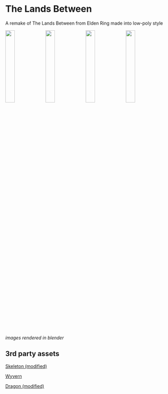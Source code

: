 <h1>The Lands Between</h1>

A remake of The Lands Between from Elden Ring made into low-poly style

<img width="24%" src="https://github.com/user-attachments/assets/ae62acc4-f7cb-409b-b38d-2c178b72bf28" />
<img width="24%" src="https://github.com/user-attachments/assets/9659417d-9f3a-497c-88bf-b462bdba638f" />
<img width="24%" src="https://github.com/user-attachments/assets/4450490e-ee1f-4933-9c3a-bbd3b3931b6b" />
<img width="24%" src="https://github.com/user-attachments/assets/aca1d64c-a498-4418-be2d-7392a56211d4" />

*images rendered in blender*


## 3rd party assets
<a href="https://poly.pizza/m/P5imB1mBR3">Skeleton (modified)</a>

<a href="https://poly.pizza/m/WIOTISRjeX">Wyvern</a>

<a href="https://www.cgtrader.com/free-3d-models/animals/reptile/free-low-poly-fire-dragon">Dragon (modified)</a>

